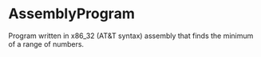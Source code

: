 # AssemblyProgram
Program written in x86_32 (AT&amp;T syntax) assembly that finds the minimum of a range of numbers.
